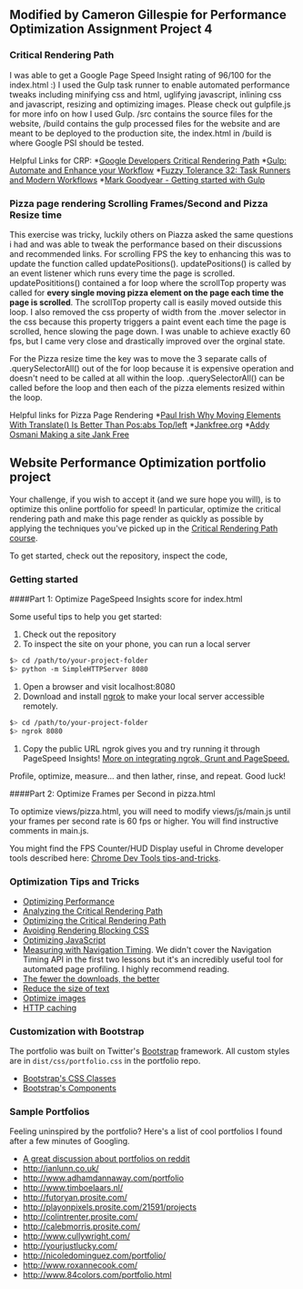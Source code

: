 ## Modified by Cameron Gillespie for Performance Optimization Assignment Project 4

### Critical Rendering Path
I was able to get a Google Page Speed Insight rating of 96/100 for the index.html :)
I used the Gulp task runner to enable automated performance tweaks including minifying css and html, uglifying javascript, inlining css and javascript, resizing and optimizing images.
Please check out gulpfile.js for more info on how I used Gulp.
/src contains the source files for the website, /build contains the gulp processed files for the website and are meant to be deployed to the production site, the index.html in /build is where Google PSI should be tested.

Helpful Links for CRP:
*[Google Developers Critical Rendering Path](https://developers.google.com/web/fundamentals/performance/critical-rendering-path/)
*[Gulp: Automate and Enhance your Workflow](http://gulpjs.com/)
*[Fuzzy Tolerance 32: Task Runners and Modern Workflows](http://fuzzytolerance.info/blog/2014/02/21/2014-02-21-fuzzy-tolerance-32-task-runners-and-modern-workflows/)
*[Mark Goodyear - Getting started with Gulp](http://markgoodyear.com/2014/01/getting-started-with-gulp/)

### Pizza page rendering Scrolling Frames/Second and Pizza Resize time
This exercise was tricky, luckily others on Piazza asked the same questions i had and was able to tweak the performance based on their discussions and recommended links.
For scrolling FPS the key to enhancing this was to update the function called updatePositions(). updatePositions() is called by an event listener which runs every time the page is scrolled.  updatePosititions() contained a for loop where the scrollTop property was called for **every single moving pizza element on the page each time the page is scrolled**.  The scrollTop property call is easily moved outside this loop. I also removed the css property of width from the .mover selector in the css because this property triggers a paint event each time the page is scrolled, hence slowing the page down.  I was unable to achieve exactly 60 fps, but I came very close and drastically improved over the orginal state.

For the Pizza resize time the key was to move the 3 separate calls of .querySelectorAll() out of the for loop because it is expensive operation and doesn't need to be called at all within the loop.  .querySelectorAll() can be called before the loop and then each of the pizza elements resized within the loop.

Helpful links for Pizza Page Rendering
*[Paul Irish Why Moving Elements With Translate() Is Better Than Pos:abs Top/left](http://www.paulirish.com/2012/why-moving-elements-with-translate-is-better-than-posabs-topleft/)
*[Jankfree.org](http://jankfree.org/)
*[Addy Osmani Making a site Jank Free](http://addyosmani.com/blog/making-a-site-jank-free/)

## Website Performance Optimization portfolio project

Your challenge, if you wish to accept it (and we sure hope you will), is to optimize this online portfolio for speed! In particular, optimize the critical rendering path and make this page render as quickly as possible by applying the techniques you've picked up in the [Critical Rendering Path course](https://www.udacity.com/course/ud884).

To get started, check out the repository, inspect the code,

### Getting started

####Part 1: Optimize PageSpeed Insights score for index.html

Some useful tips to help you get started:

1. Check out the repository
1. To inspect the site on your phone, you can run a local server

  ```bash
  $> cd /path/to/your-project-folder
  $> python -m SimpleHTTPServer 8080
  ```

1. Open a browser and visit localhost:8080
1. Download and install [ngrok](https://ngrok.com/) to make your local server accessible remotely.

  ``` bash
  $> cd /path/to/your-project-folder
  $> ngrok 8080
  ```

1. Copy the public URL ngrok gives you and try running it through PageSpeed Insights! [More on integrating ngrok, Grunt and PageSpeed.](http://www.jamescryer.com/2014/06/12/grunt-pagespeed-and-ngrok-locally-testing/)

Profile, optimize, measure... and then lather, rinse, and repeat. Good luck!

####Part 2: Optimize Frames per Second in pizza.html

To optimize views/pizza.html, you will need to modify views/js/main.js until your frames per second rate is 60 fps or higher. You will find instructive comments in main.js. 

You might find the FPS Counter/HUD Display useful in Chrome developer tools described here: [Chrome Dev Tools tips-and-tricks](https://developer.chrome.com/devtools/docs/tips-and-tricks).

### Optimization Tips and Tricks
* [Optimizing Performance](https://developers.google.com/web/fundamentals/performance/ "web performance")
* [Analyzing the Critical Rendering Path](https://developers.google.com/web/fundamentals/performance/critical-rendering-path/analyzing-crp.html "analyzing crp")
* [Optimizing the Critical Rendering Path](https://developers.google.com/web/fundamentals/performance/critical-rendering-path/optimizing-critical-rendering-path.html "optimize the crp!")
* [Avoiding Rendering Blocking CSS](https://developers.google.com/web/fundamentals/performance/critical-rendering-path/render-blocking-css.html "render blocking css")
* [Optimizing JavaScript](https://developers.google.com/web/fundamentals/performance/critical-rendering-path/adding-interactivity-with-javascript.html "javascript")
* [Measuring with Navigation Timing](https://developers.google.com/web/fundamentals/performance/critical-rendering-path/measure-crp.html "nav timing api"). We didn't cover the Navigation Timing API in the first two lessons but it's an incredibly useful tool for automated page profiling. I highly recommend reading.
* <a href="https://developers.google.com/web/fundamentals/performance/optimizing-content-efficiency/eliminate-downloads.html">The fewer the downloads, the better</a>
* <a href="https://developers.google.com/web/fundamentals/performance/optimizing-content-efficiency/optimize-encoding-and-transfer.html">Reduce the size of text</a>
* <a href="https://developers.google.com/web/fundamentals/performance/optimizing-content-efficiency/image-optimization.html">Optimize images</a>
* <a href="https://developers.google.com/web/fundamentals/performance/optimizing-content-efficiency/http-caching.html">HTTP caching</a>

### Customization with Bootstrap
The portfolio was built on Twitter's <a href="http://getbootstrap.com/">Bootstrap</a> framework. All custom styles are in `dist/css/portfolio.css` in the portfolio repo.

* <a href="http://getbootstrap.com/css/">Bootstrap's CSS Classes</a>
* <a href="http://getbootstrap.com/components/">Bootstrap's Components</a>

### Sample Portfolios

Feeling uninspired by the portfolio? Here's a list of cool portfolios I found after a few minutes of Googling.

* <a href="http://www.reddit.com/r/webdev/comments/280qkr/would_anybody_like_to_post_their_portfolio_site/">A great discussion about portfolios on reddit</a>
* <a href="http://ianlunn.co.uk/">http://ianlunn.co.uk/</a>
* <a href="http://www.adhamdannaway.com/portfolio">http://www.adhamdannaway.com/portfolio</a>
* <a href="http://www.timboelaars.nl/">http://www.timboelaars.nl/</a>
* <a href="http://futoryan.prosite.com/">http://futoryan.prosite.com/</a>
* <a href="http://playonpixels.prosite.com/21591/projects">http://playonpixels.prosite.com/21591/projects</a>
* <a href="http://colintrenter.prosite.com/">http://colintrenter.prosite.com/</a>
* <a href="http://calebmorris.prosite.com/">http://calebmorris.prosite.com/</a>
* <a href="http://www.cullywright.com/">http://www.cullywright.com/</a>
* <a href="http://yourjustlucky.com/">http://yourjustlucky.com/</a>
* <a href="http://nicoledominguez.com/portfolio/">http://nicoledominguez.com/portfolio/</a>
* <a href="http://www.roxannecook.com/">http://www.roxannecook.com/</a>
* <a href="http://www.84colors.com/portfolio.html">http://www.84colors.com/portfolio.html</a>
